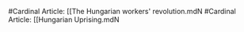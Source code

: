#Cardinal
Article: [[The Hungarian workers' revolution.mdN
#Cardinal
Article: [[Hungarian Uprising.mdN
